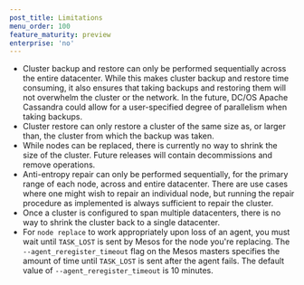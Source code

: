 ```yaml
---
post_title: Limitations
menu_order: 100
feature_maturity: preview
enterprise: 'no'
---
```



- Cluster backup and restore can only be performed sequentially across the entire datacenter. While this makes cluster backup and restore time consuming, it also ensures that taking backups and restoring them will not overwhelm the cluster or the network. In the future, DC/OS Apache Cassandra could allow for a user-specified degree of parallelism when taking backups.
- Cluster restore can only restore a cluster of the same size as, or larger than, the cluster from which the backup was taken.
- While nodes can be replaced, there is currently no way to shrink the size of the cluster. Future releases will contain decommissions and remove operations.
- Anti-entropy repair can only be performed sequentially, for the primary range of each node, across and entire datacenter. There are use cases where one might wish to repair an individual node, but running the repair procedure as implemented is always sufficient to repair the cluster.
- Once a cluster is configured to span multiple datacenters, there is no way to shrink the cluster back to a single datacenter.
- For `node replace` to work appropriately upon loss of an agent, you must wait until `TASK_LOST` is sent by Mesos for the node you're replacing. The `--agent_reregister_timeout` flag on the Mesos masters specifies the amount of time until `TASK_LOST` is sent after the agent fails. The default value of `--agent_reregister_timeout` is 10 minutes.

